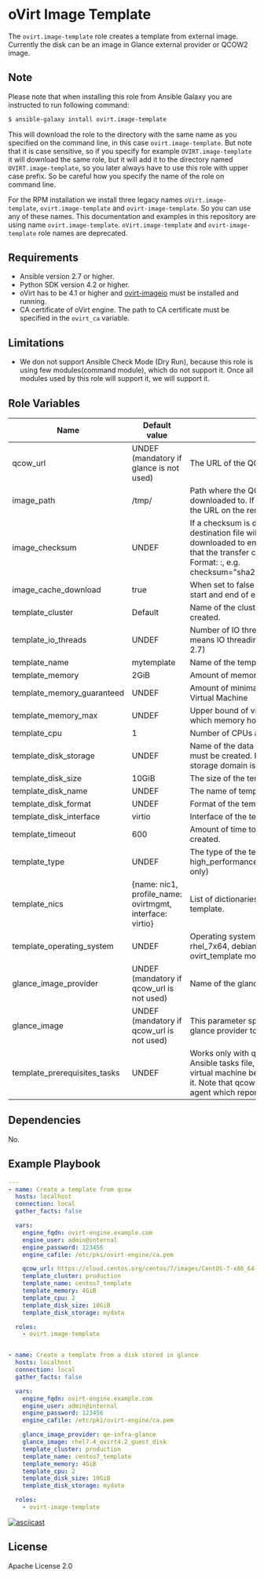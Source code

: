oVirt Image Template
====================

The `ovirt.image-template` role creates a template from external image. Currently the disk can be an image in Glance external provider or QCOW2 image.

Note
----
Please note that when installing this role from Ansible Galaxy you are instructed to run following command:

```bash
$ ansible-galaxy install ovirt.image-template
```

This will download the role to the directory with the same name as you specified on the
command line, in this case `ovirt.image-template`. But note that it is case sensitive, so if you specify
for example `OVIRT.image-template` it will download the same role, but it will add it to the directory named
`OVIRT.image-template`, so you later always have to use this role with upper case prefix. So be careful how
you specify the name of the role on command line.

For the RPM installation we install three legacy names `oVirt.image-template`, `ovirt.image-template` and `ovirt-image-template`.
So you can use any of these names. This documentation and examples in this repository are using name `ovirt.image-template`.
`oVirt.image-template` and `ovirt-image-template` role names are deprecated.

Requirements
------------

 * Ansible version 2.7 or higher.
 * Python SDK version 4.2 or higher.
 * oVirt has to be 4.1 or higher and [ovirt-imageio] must be installed and running.
 * CA certificate of oVirt engine. The path to CA certificate must be specified in the `ovirt_ca` variable.

Limitations
-----------

 * We don not support Ansible Check Mode (Dry Run), because this role is using few modules(command module),
   which do not support it. Once all modules used by this role will support it, we will support it.

Role Variables
--------------

| Name               | Default value         |                            |
|--------------------|-----------------------|----------------------------|
| qcow_url           | UNDEF (mandatory if glance is not used)                | The URL of the QCOW2 image. |
| image_path         | /tmp/                 | Path where the QCOW2 image will be downloaded to. If directory the base name of the URL on the remote server will be used. |
| image_checksum     | UNDEF                 | If a checksum is defined, the digest of the destination file will be calculated after it is downloaded to ensure its integrity and verify that the transfer completed successfully. Format: <algorithm>:<checksum>, e.g. checksum="sha256:D98291AC[...]B6DC7B97". |
| image_cache_download | true                | When set to false will delete image_path at the start and end of execution |
| template_cluster   | Default               | Name of the cluster where template must be created. |
| template_io_threads| UNDEF                 | Number of IO threads used by template. 0 means IO threading disabled.  (Added in ansible 2.7)|
| template_name      | mytemplate            | Name of the template. |
| template_memory    | 2GiB                  | Amount of memory assigned to the template. |
| template_memory_guaranteed    | UNDEF      | Amount of minimal guaranteed memory of the Virtual Machine |
| template_memory_max    | UNDEF             | Upper bound of virtual machine memory up to which memory hot-plug can be performed. |
| template_cpu       | 1                     | Number of CPUs assigned to the template.  |
| template_disk_storage | UNDEF              | Name of the data storage domain where the disk must be created. If not specified, the data storage domain is selected automatically. |
| template_disk_size | 10GiB                 | The size of the template disk.  |
| template_disk_name | UNDEF                 | The name of template disk.  |
| template_disk_format | UNDEF               | Format of the template disk.  |
| template_disk_interface | virtio           | Interface of the template disk. |
| template_timeout   | 600                   | Amount of time to wait for the template to be created. |
| template_type      | UNDEF                 | The type of the template: desktop, server or high_performance (for qcow2 based templates only) |
| template_nics      | {name: nic1, profile_name: ovirtmgmt, interface: virtio} | List of dictionaries that specify the NICs of template. |
| template_operating_system | UNDEF | Operating system of the template like: other, rhel_7x64, debian_7, see others in ovirt_template module. |
| glance_image_provider        | UNDEF (mandatory if qcow_url is not used)            | Name of the glance image provider.                    |
| glance_image            | UNDEF (mandatory if qcow_url is not used)               | This parameter specifies the name of disk in glance provider to be imported as template. |
| template_prerequisites_tasks | UNDEF | Works only with qcow image. Specify a path to Ansible tasks file, which should be executed on virtual machine before creating a template from it. Note that qcow image must contain guest agent which reports IP address. |

Dependencies
------------

No.

Example Playbook
----------------

```yaml
---
- name: Create a template from qcow
  hosts: localhost
  connection: local
  gather_facts: false

  vars:
    engine_fqdn: ovirt-engine.example.com
    engine_user: admin@internal
    engine_password: 123456
    engine_cafile: /etc/pki/ovirt-engine/ca.pem

    qcow_url: https://cloud.centos.org/centos/7/images/CentOS-7-x86_64-GenericCloud.qcow2
    template_cluster: production
    template_name: centos7_template
    template_memory: 4GiB
    template_cpu: 2
    template_disk_size: 10GiB
    template_disk_storage: mydata

  roles:
    - ovirt.image-template


- name: Create a template from a disk stored in glance
  hosts: localhost
  connection: local
  gather_facts: false

  vars:
    engine_fqdn: ovirt-engine.example.com
    engine_user: admin@internal
    engine_password: 123456
    engine_cafile: /etc/pki/ovirt-engine/ca.pem

    glance_image_provider: qe-infra-glance
    glance_image: rhel7.4_ovirt4.2_guest_disk
    template_cluster: production
    template_name: centos7_template
    template_memory: 4GiB
    template_cpu: 2
    template_disk_size: 10GiB
    template_disk_storage: mydata

  roles:
    - ovirt-image-template
```

[![asciicast](https://asciinema.org/a/111478.png)](https://asciinema.org/a/111478)

License
-------

Apache License 2.0

[ovirt-imageio]: http://www.ovirt.org/develop/release-management/features/storage/image-upload/
